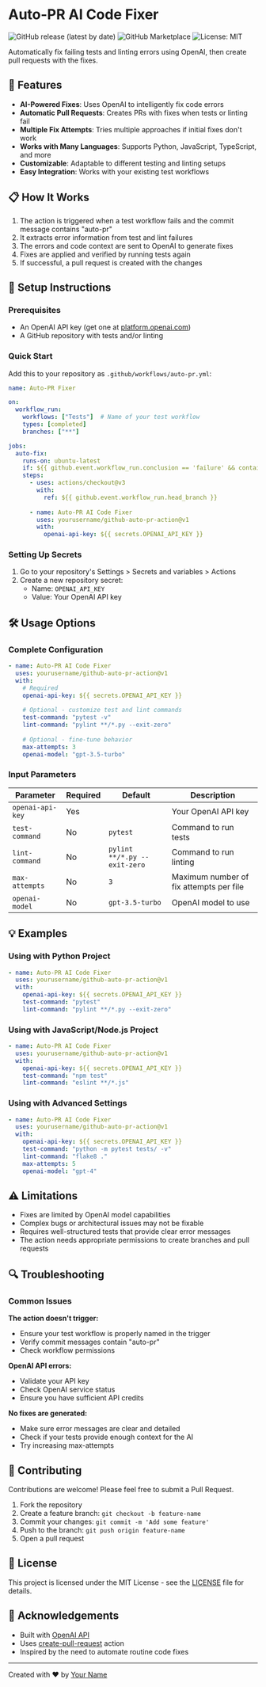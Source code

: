 # Auto-PR AI Code Fixer

![GitHub release (latest by date)](https://img.shields.io/github/v/release/matmulai/auto-pr)
![GitHub Marketplace](https://img.shields.io/badge/GitHub%20Marketplace-Auto--PR%20AI%20Code%20Fixer-blue)
![License: MIT](https://img.shields.io/badge/License-MIT-yellow.svg)

Automatically fix failing tests and linting errors using OpenAI, then create pull requests with the fixes.

## 🌟 Features

- **AI-Powered Fixes**: Uses OpenAI to intelligently fix code errors
- **Automatic Pull Requests**: Creates PRs with fixes when tests or linting fail
- **Multiple Fix Attempts**: Tries multiple approaches if initial fixes don't work
- **Works with Many Languages**: Supports Python, JavaScript, TypeScript, and more
- **Customizable**: Adaptable to different testing and linting setups
- **Easy Integration**: Works with your existing test workflows

## 📋 How It Works

1. The action is triggered when a test workflow fails and the commit message contains "auto-pr"
2. It extracts error information from test and lint failures
3. The errors and code context are sent to OpenAI to generate fixes
4. Fixes are applied and verified by running tests again
5. If successful, a pull request is created with the changes

## 🔧 Setup Instructions

### Prerequisites

- An OpenAI API key (get one at [platform.openai.com](https://platform.openai.com))
- A GitHub repository with tests and/or linting

### Quick Start

Add this to your repository as `.github/workflows/auto-pr.yml`:

```yaml
name: Auto-PR Fixer

on:
  workflow_run:
    workflows: ["Tests"]  # Name of your test workflow
    types: [completed]
    branches: ["**"]

jobs:
  auto-fix:
    runs-on: ubuntu-latest
    if: ${{ github.event.workflow_run.conclusion == 'failure' && contains(github.event.workflow_run.head_commit.message, 'auto-pr') }}
    steps:
      - uses: actions/checkout@v3
        with:
          ref: ${{ github.event.workflow_run.head_branch }}
          
      - name: Auto-PR AI Code Fixer
        uses: yourusername/github-auto-pr-action@v1
        with:
          openai-api-key: ${{ secrets.OPENAI_API_KEY }}
```

### Setting Up Secrets

1. Go to your repository's Settings > Secrets and variables > Actions
2. Create a new repository secret:
   - Name: `OPENAI_API_KEY`
   - Value: Your OpenAI API key

## 🛠️ Usage Options

### Complete Configuration

```yaml
- name: Auto-PR AI Code Fixer
  uses: yourusername/github-auto-pr-action@v1
  with:
    # Required
    openai-api-key: ${{ secrets.OPENAI_API_KEY }}
    
    # Optional - customize test and lint commands
    test-command: "pytest -v"
    lint-command: "pylint **/*.py --exit-zero"
    
    # Optional - fine-tune behavior
    max-attempts: 3
    openai-model: "gpt-3.5-turbo"
```

### Input Parameters

| Parameter | Required | Default | Description |
|-----------|----------|---------|-------------|
| `openai-api-key` | Yes | | Your OpenAI API key |
| `test-command` | No | `pytest` | Command to run tests |
| `lint-command` | No | `pylint **/*.py --exit-zero` | Command to run linting |
| `max-attempts` | No | `3` | Maximum number of fix attempts per file |
| `openai-model` | No | `gpt-3.5-turbo` | OpenAI model to use |

## 💡 Examples

### Using with Python Project

```yaml
- name: Auto-PR AI Code Fixer
  uses: yourusername/github-auto-pr-action@v1
  with:
    openai-api-key: ${{ secrets.OPENAI_API_KEY }}
    test-command: "pytest"
    lint-command: "pylint **/*.py --exit-zero"
```

### Using with JavaScript/Node.js Project

```yaml
- name: Auto-PR AI Code Fixer
  uses: yourusername/github-auto-pr-action@v1
  with:
    openai-api-key: ${{ secrets.OPENAI_API_KEY }}
    test-command: "npm test"
    lint-command: "eslint **/*.js"
```

### Using with Advanced Settings

```yaml
- name: Auto-PR AI Code Fixer
  uses: yourusername/github-auto-pr-action@v1
  with:
    openai-api-key: ${{ secrets.OPENAI_API_KEY }}
    test-command: "python -m pytest tests/ -v"
    lint-command: "flake8 ."
    max-attempts: 5
    openai-model: "gpt-4"
```

## ⚠️ Limitations

- Fixes are limited by OpenAI model capabilities
- Complex bugs or architectural issues may not be fixable
- Requires well-structured tests that provide clear error messages
- The action needs appropriate permissions to create branches and pull requests

## 🔍 Troubleshooting

### Common Issues

**The action doesn't trigger:**
- Ensure your test workflow is properly named in the trigger
- Verify commit messages contain "auto-pr"
- Check workflow permissions

**OpenAI API errors:**
- Validate your API key
- Check OpenAI service status
- Ensure you have sufficient API credits

**No fixes are generated:**
- Make sure error messages are clear and detailed
- Check if your tests provide enough context for the AI
- Try increasing max-attempts

## 🤝 Contributing

Contributions are welcome! Please feel free to submit a Pull Request.

1. Fork the repository
2. Create a feature branch: `git checkout -b feature-name`
3. Commit your changes: `git commit -m 'Add some feature'`
4. Push to the branch: `git push origin feature-name`
5. Open a pull request

## 📄 License

This project is licensed under the MIT License - see the [LICENSE](LICENSE) file for details.

## 🙏 Acknowledgements

- Built with [OpenAI API](https://openai.com/)
- Uses [create-pull-request](https://github.com/peter-evans/create-pull-request) action
- Inspired by the need to automate routine code fixes

---

Created with ❤️ by [Your Name](https://github.com/soodoku)

